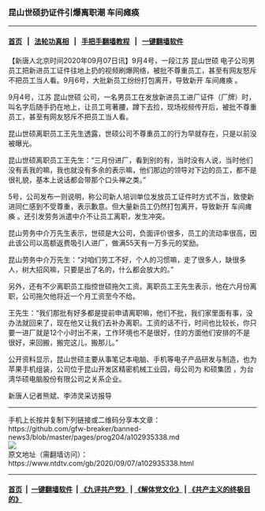 ### 昆山世硕扔证件引爆离职潮 车间瘫痪
------------------------

#### [首页](https://github.com/gfw-breaker/banned-news3/blob/master/README.md) &nbsp;&nbsp;|&nbsp;&nbsp; [法轮功真相](https://github.com/begood0513/basic/blob/master/README.md)  &nbsp;&nbsp;|&nbsp;&nbsp; [手把手翻墙教程](https://github.com/gfw-breaker/guides/wiki)  &nbsp;&nbsp;|&nbsp;&nbsp; [一键翻墙软件](https://github.com/gfw-breaker/nogfw/blob/master/README.md)  



<div><div class="post_content" itemprop="articleBody">
 <p>
  【新唐人北京时间2020年09月07日讯】9月4号，一段江苏
  <ok href="https://www.ntdtv.com/gb/昆山世硕.htm">
   昆山世硕
  </ok>
  电子公司男员工把新进员工证件往地上扔的视频刷爆网络，被批不尊重员工，甚至有网友怒斥不把员工当人看。9月6号，大批新员工纷纷打包离开，导致新开
  <ok href="https://www.ntdtv.com/gb/车间瘫痪.htm">
   车间瘫痪
  </ok>
  。
 </p>
 <p>
  9月4号，江苏
  <ok href="https://www.ntdtv.com/gb/昆山世硕.htm">
   昆山世硕
  </ok>
  公司，一名男员工在发放新进员工进厂证件（厂牌）时，叫名字后随手扔在地上，让员工弯著腰，蹲下去捡，现场视频传开后，被批不尊重员工，甚至有网友怒斥不把员工当人看。
 </p>
 <p>
  昆山世硕离职员工王先生透露，世硕公司不尊重员工的行为早就存在，只是以前没被曝光。
 </p>
 <p>
  昆山世硕离职员工王先生：“三月份进厂，看到别的有，当时没有人说，当时他们没有丢我的嘛，我也就没有多余的表示嘛，他们那边的领导对下边的员工，都不是很礼貌，基本上说话都会带那个口头禅之类。”
 </p>
 <p>
  5号，公司发布一则说明，称公司新人培训单位发放员工证件时方式不当，致使新进同仁感到不受尊重，表示歉意。但大量新员工仍然打包离开，导致新开
  <ok href="https://www.ntdtv.com/gb/车间瘫痪.htm">
   车间瘫痪
  </ok>
  。还引发劳务派遣中介不让员工离职，发生冲突。
 </p>
 <p>
  昆山劳务中介万先生表示，世硕是大公司，负面评价很多，员工的流动率很高，因此该公司以高额返费吸引人进厂，做满55天有一万多元的奖励。
 </p>
 <p>
  昆山劳务中介万先生：“对咱们劳工不好，个人的习惯嘛，走了很多人，缺很多人，树大招风嘛，只要是出了名的，什么都会放大的。”
 </p>
 <p>
  另外，还有不少离职员工指控世硕拖欠工资。离职员工王先生表示，他在六月份离职，公司拖欠他将近一个月工资至今不给。
 </p>
 <p>
  王先生：“我们那批有好多都是提前申请离职嘛，他们不批，我们家里面有事，没办法就回来了，现在他又让我们去补办离职。工资的话不行，时间也比较长，你只要一进厂就是12个小时出不来，工作环境也不是很好，住的方面他们安排的不是很好，来回搬，搬完这儿，搬那儿。”
 </p>
 <p>
  公开资料显示，昆山世硕主要从事笔记本电脑、手机等电子产品研发与制造，也为苹果手机组装，公司位于昆山开发区精密机械工业园，母公司为
  <ok href="https://www.ntdtv.com/gb/和硕集团.htm">
   和硕集团
  </ok>
  ，为台湾华硕电脑股份有限公司之关系企业。
 </p>
 <p>
  新唐人记者熊斌、李沛灵采访报导
 </p>
 <div class="single_ad">
 </div>
</div>
</div>
<hr/>
手机上长按并复制下列链接或二维码分享本文章：<br/>
https://github.com/gfw-breaker/banned-news3/blob/master/pages/prog204/a102935338.md <br/>
<a href='https://github.com/gfw-breaker/banned-news3/blob/master/pages/prog204/a102935338.md'><img src='https://github.com/gfw-breaker/banned-news3/blob/master/pages/prog204/a102935338.md.png'/></a> <br/>
原文地址（需翻墙访问）：https://www.ntdtv.com/gb/2020/09/07/a102935338.html


------------------------
#### [首页](https://github.com/gfw-breaker/banned-news3/blob/master/README.md) &nbsp;|&nbsp; [一键翻墙软件](https://github.com/gfw-breaker/nogfw/blob/master/README.md) &nbsp;| [《九评共产党》](https://github.com/gfw-breaker/9ping.md/blob/master/README.md#九评之一评共产党是什么) | [《解体党文化》](https://github.com/gfw-breaker/jtdwh.md/blob/master/README.md) | [《共产主义的终极目的》](https://github.com/gfw-breaker/gczydzjmd.md/blob/master/README.md)


<img src='http://gfw-breaker.win/banned-news3/pages/prog204/a102935338.md' width='0px' height='0px'/>